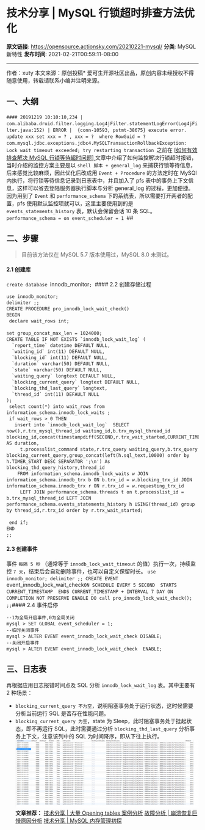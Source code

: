 # 技术分享 | MySQL 行锁超时排查方法优化

**原文链接**: https://opensource.actionsky.com/20210221-mysql/
**分类**: MySQL 新特性
**发布时间**: 2021-02-21T00:59:11-08:00

---

作者：xuty
本文来源：原创投稿* 爱可生开源社区出品，原创内容未经授权不得随意使用，转载请联系小编并注明来源。
## 一、大纲
`#### 20191219 10:10:10,234 | com.alibaba.druid.filter.logging.Log4jFilter.statementLogError(Log4jFilter.java:152) | ERROR |  {conn-10593, pstmt-38675} execute error. update xxx set xxx = ? , xxx = ?  where RowGuid = ?
com.mysql.jdbc.exceptions.jdbc4.MySQLTransactionRollbackException: Lock wait timeout exceeded; try restarting transaction
`之前在 [[如何有效排查解决 MySQL 行锁等待超时问题] ](http://mp.weixin.qq.com/s?__biz=MzU2NzgwMTg0MA==&mid=2247487618&idx=1&sn=62ee0349fec884ef3073ab00e1651365&chksm=fc96f21dcbe17b0be04f51722af91bc1c2fbe152eaca6b839e8137372813a6790e5d3a8cc46a&scene=21#wechat_redirect)文章中介绍了如何监控解决行锁超时报错，当时介绍的监控方案主要是以 `shell 脚本 + general_log` 来捕获行锁等待信息，后来感觉比较麻烦，因此优化后改成用 `Event + Procedure` 的方法定时在 MySQl 内执行，将行锁等待信息记录到日志表中，并且加入了 pfs 表中的事务上下文信息，这样可以省去登陆服务器执行脚本与分析 general_log 的过程，更加便捷。
因为用到了 `Event` 和 `performance_schema` 下的系统表，所以需要打开两者的配置，pfs 使用默认监控项就可以，这里主要使用到的是 `events_statements_history` 表，默认会保留会话 10 条 SQL。
`performance_schema = on
event_scheduler = 1 `## 
## 二、步骤
> 目前该方法仅在 MySQL 5.7 版本使用过，MySQL 8.0 未测试。
#### 2.1 创建库
`create database `innodb_monitor`;
`#### 2.2 创建存储过程
```
use innodb_monitor;
delimiter ;;
CREATE PROCEDURE pro_innodb_lock_wait_check()
BEGIN
 declare wait_rows int;
 
set group_concat_max_len = 1024000;
CREATE TABLE IF NOT EXISTS `innodb_lock_wait_log` (
  `report_time` datetime DEFAULT NULL,
  `waiting_id` int(11) DEFAULT NULL,
  `blocking_id` int(11) DEFAULT NULL,
  `duration` varchar(50) DEFAULT NULL,  
  `state` varchar(50) DEFAULT NULL,
  `waiting_query` longtext DEFAULT NULL,
  `blocking_current_query` longtext DEFAULT NULL,
  `blocking_thd_last_query` longtext,
  `thread_id` int(11) DEFAULT NULL
);
 select count(*) into wait_rows from information_schema.innodb_lock_waits ;
 if wait_rows > 0 THEN 
   insert into `innodb_lock_wait_log`  SELECT now(),r.trx_mysql_thread_id waiting_id,b.trx_mysql_thread_id blocking_id,concat(timestampdiff(SECOND,r.trx_wait_started,CURRENT_TIMESTAMP()),'s') AS duration,
     t.processlist_command state,r.trx_query waiting_query,b.trx_query blocking_current_query,group_concat(left(h.sql_text,10000) order by h.TIMER_START DESC SEPARATOR ';\n') As blocking_thd_query_history,thread_id
    FROM information_schema.innodb_lock_waits w JOIN information_schema.innodb_trx b ON b.trx_id = w.blocking_trx_id JOIN information_schema.innodb_trx r ON r.trx_id = w.requesting_trx_id
     LEFT JOIN performance_schema.threads t on t.processlist_id = b.trx_mysql_thread_id LEFT JOIN performance_schema.events_statements_history h USING(thread_id) group by thread_id,r.trx_id order by r.trx_wait_started;
 
 end if;
END
;;
```
#### 2.3 创建事件
事件 `每隔 5 秒` （通常等于 `innodb_lock_wait_timeout` 的值）执行一次，持续监控 `7 天`，结束后会自动删除事件，也可以自定义保留时长。
`use innodb_monitor;
delimiter ;;
CREATE EVENT `event_innodb_lock_wait_check`
ON SCHEDULE EVERY 5 SECOND 
 STARTS CURRENT_TIMESTAMP 
 ENDS CURRENT_TIMESTAMP + INTERVAL 7 DAY
ON COMPLETION NOT PRESERVE
ENABLE
DO
call pro_innodb_lock_wait_check();
;;
`#### 2.4 事件启停
```
--1为全局开启事件,0为全局关闭
mysql > SET GLOBAL event_scheduler = 1;
--临时关闭事件
mysql > ALTER EVENT event_innodb_lock_wait_check DISABLE;
--关闭开启事件
mysql > ALTER EVENT event_innodb_lock_wait_check  ENABLE;
```
## 三、日志表
再根据应用日志报错时间点及 SQL 分析 `innodb_lock_wait_log` 表。其中主要有 2 种场景：
- `blocking_current_query 不为空`，说明阻塞事务处于运行状态，这时候需要分析当前运行 SQL 是否存在性能问题。
- `blocking_current_query 为空`，state 为 Sleep，此时阻塞事务处于挂起状态，即不再运行 SQL，此时需要通过分析 `blocking_thd_last_query` 分析事务上下文，注意该列中的 SQL 为时间降序，即从下往上执行。
![](.img/9aba244e.png)											
**文章推荐：**
[技术分享 | 大量 Opening tables 案例分析](https://opensource.actionsky.com/20201217-mysql/)
[故障分析 | 崩溃恢复巨慢原因分析](https://opensource.actionsky.com/20201113-mysql/)
[技术分享 | MySQL 内存管理初探](https://opensource.actionsky.com/20201009-mysql/)